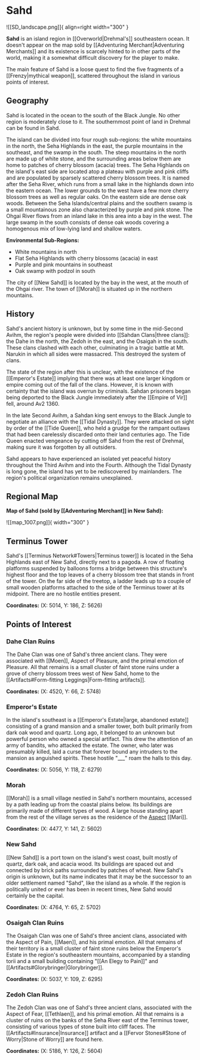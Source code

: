 # Sahd

![[SD_landscape.png]]{ align=right width="300" }

**Sahd** is an island region in [[Overworld|Drehmal's]] southeastern ocean. It doesn't appear on the map sold by [[Adventuring Merchant|Adventuring Merchants]] and its existence is scarcely hinted to in other parts of the world, making it a somewhat difficult discovery for the player to make.

The main feature of Sahd is a loose quest to find the five fragments of a [[Frenzy|mythical weapon]], scattered throughout the island in various points of interest.

## Geography

Sahd is located in the ocean to the south of the Black Jungle. No other region is moderately close to it. The southernmost point of land in Drehmal can be found in Sahd.

The island can be divided into four rough sub-regions: the white mountains in the north, the Seha Highlands in the east, the purple mountains in the southeast, and the swamp in the south. The steep mountains in the north are made up of white stone, and the surrounding areas below them are home to patches of cherry blossom (acacia) trees. The Seha Highlands on the island's east side are located atop a plateau with purple and pink cliffs and are populated by sparsely scattered cherry blossom trees. It is named after the Seha River, which runs from a small lake in the highlands down into the eastern ocean. The lower grounds to the west have a few more cherry blossom trees as well as regular oaks. On the eastern side are dense oak woods. Between the Seha Islands/central plains and the southern swamp is a small mountainous zone also characterized by purple and pink stone. The Ohgai River flows from an inland lake in this area into a bay in the west. The large swamp in the south consists of dense oak woods covering a homogenous mix of low-lying land and shallow waters.

**Environmental Sub-Regions:**

- White mountains in north <br>
- Flat Seha Highlands with cherry blossoms (acacia) in east <br>
- Purple and pink mountains in southeast <br>
- Oak swamp with podzol in south 

The city of [[New Sahd]] is located by the bay in the west, at the mouth of the Ohgai river. The town of [[Morah]] is situated up in the northern mountains.

## History

Sahd's ancient history is unknown, but by some time in the mid-Second Avihm, the region's people were divided into [[Sahdan Clans|three clans]]: the Dahe in the north, the Zedoh in the east, and the Osaigah in the south. These clans clashed with each other, culminating in a tragic battle at Mt. Narukin in which all sides were massacred. This destroyed the system of clans.

The state of the region after this is unclear, with the existence of the [[Emperor's Estate]] implying that there was at least one larger kingdom or empire coming out of the fall of the clans. However, it is known with certainty that the island was overrun by criminals. Sahdan prisoners began being deported to the Black Jungle immediately after the [[Empire of Vir]] fell, around Av2 1360.

In the late Second Avihm, a Sahdan king sent envoys to the Black Jungle to negotiate an alliance with the [[Tidal Dynasty]]. They were attacked on sight by order of the [[Tide Queen]], who held a grudge for the rampant outlaws that had been carelessly discarded onto their land centuries ago. The Tide Queen enacted vengeance by cutting off Sahd from the rest of Drehmal, making sure it was forgotten by all outsiders.

Sahd appears to have experienced an isolated yet peaceful history throughout the Third Avihm and into the Fourth. Although the Tidal Dynasty is long gone, the island has yet to be rediscovered by mainlanders. The region's political organization remains unexplained.

## Regional Map

**Map of Sahd (sold by [[Adventuring Merchant]] in New Sahd):**

![[map_1007.png]]{ width="300" }

## Terminus Tower

Sahd's [[Terminus Network#Towers|Terminus tower]] is located in the Seha Highlands east of New Sahd, directly next to a pagoda. A row of floating platforms suspended by balloons forms a bridge between this structure's highest floor and the top leaves of a cherry blossom tree that stands in front of the tower. On the far side of the treetop, a ladder leads up to a couple of small wooden platforms attached to the side of the Terminus tower at its midpoint. There are no hostile entities present.

**Coordinates:** (X: 5014, Y: 186, Z: 5626)

## Points of Interest

### Dahe Clan Ruins

The Dahe Clan was one of Sahd's three ancient clans. They were associated with [[Moen]], Aspect of Pleasure, and the primal emotion of Pleasure. All that remains is a small cluster of faint stone ruins under a grove of cherry blossom trees west of New Sahd, home to the [[Artifacts#Form-fitting Leggings|Form-fitting artifacts]].

**Coordinates:** (X: 4520, Y: 66, Z: 5748)

### Emperor's Estate

In the island's southeast is a [[Emperor's Estate|large, abandoned estate]] consisting of a grand mansion and a smaller tower, both built primarily from dark oak wood and quartz. Long ago, it belonged to an unknown but powerful person who owned a special artifact. This drew the attention of an army of bandits, who attacked the estate. The owner, who later was presumably killed, laid a curse that forever bound any intruders to the mansion as anguished spirits. These hostile "___" roam the halls to this day.

**Coordinates:** (X: 5056, Y: 118, Z: 6279)

### Morah

[[Morah]] is a small village nestled in Sahd's northern mountains, accessed by a path leading up from the coastal plains below. Its buildings are primarily made of different types of wood. A large house standing apart from the rest of the village serves as the residence of the [Aspect](/Lore/Higher_Beings/Aspects/) [[Mari]]. 

**Coordinates:** (X: 4477, Y: 141, Z: 5602)

### New Sahd

[[New Sahd]] is a port town on the island's west coast, built mostly of quartz, dark oak, and acacia wood. Its buildings are spaced out and connected by brick paths surrounded by patches of wheat. New Sahd's origin is unknown, but its name indicates that it may be the successor to an older settlement named "Sahd", like the island as a whole. If the region is politically united or ever has been in recent times, New Sahd would certainly be the capital.

**Coordinates:** (X: 4764, Y: 65, Z: 5702)

### Osaigah Clan Ruins

The Osaigah Clan was one of Sahd's three ancient clans, associated with the Aspect of Pain, [[Maen]], and his primal emotion. All that remains of their territory is a small cluster of faint stone ruins below the Emperor's Estate in the region's southeastern mountains, accompanied by a standing torii and a small building containing "[[An Elegy to Pain]]" and [[Artifacts#Glorybringer|Glorybringer]].

**Coordinates:** (X: 5037, Y: 109, Z: 6295)

### Zedoh Clan Ruins

The Zedoh Clan was one of Sahd's three ancient clans, associated with the Aspect of Fear, [[Tethlaen]], and his primal emotion. All that remains is a cluster of ruins on the banks of the Seha River east of the Terminus tower, consisting of various types of stone built into cliff faces. The [[Artifacts#Insurance|Insurance]] artifact and a [[Fervor Stones#Stone of Worry|Stone of Worry]] are found here.

**Coordinates:** (X: 5186, Y: 126, Z: 5604)
